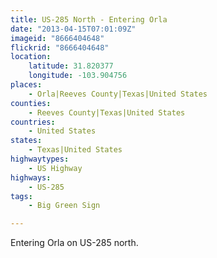 ```yaml
---
title: US-285 North - Entering Orla
date: "2013-04-15T07:01:09Z"
imageid: "8666404648"
flickrid: "8666404648"
location:
    latitude: 31.820377
    longitude: -103.904756
places:
    - Orla|Reeves County|Texas|United States
counties:
    - Reeves County|Texas|United States
countries:
    - United States
states:
    - Texas|United States
highwaytypes:
    - US Highway
highways:
    - US-285
tags:
    - Big Green Sign

---
```

Entering Orla on US-285 north.